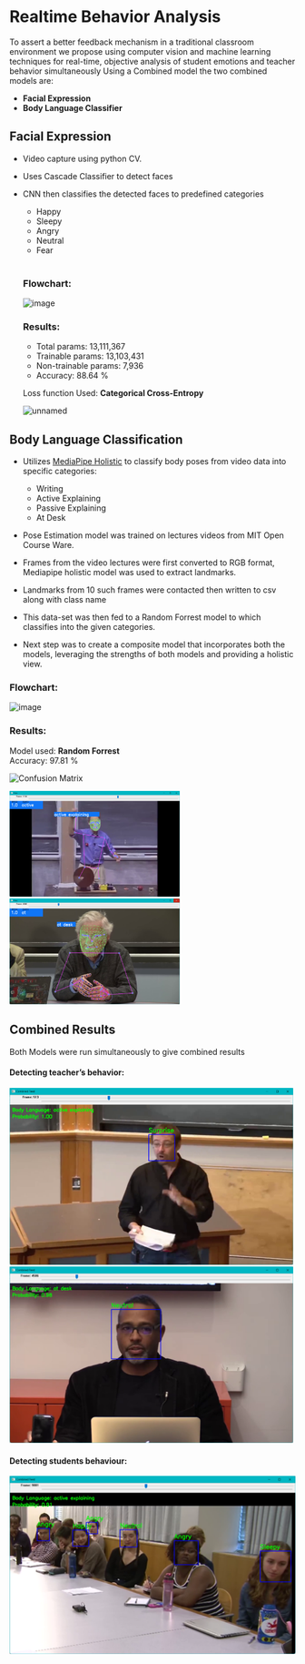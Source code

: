 # Realtime Behavior Analysis 
To assert a better feedback mechanism in a traditional classroom environment we propose using computer vision and machine learning techniques for real-time, objective analysis of student emotions and teacher behavior simultaneously Using a Combined model the two combined models are:
- **Facial Expression**
- **Body Language Classifier**


## Facial Expression
- Video capture using python CV.
- Uses Cascade Classifier to detect faces
- CNN then classifies the detected faces to predefined categories
  - Happy
  - Sleepy
  - Angry
  - Neutral
  - Fear
  <br>
  
  ### Flowchart:
    ![image](https://github.com/user-attachments/assets/ba47afab-65ad-48a0-9d7f-794e402018b4)

  ### Results:
  - Total params: 13,111,367
  - Trainable params: 13,103,431
  - Non-trainable params: 7,936
  - Accuracy:  88.64 %

  Loss function Used: **Categorical Cross-Entropy**
  
  ![unnamed](https://github.com/user-attachments/assets/cd3c5bc4-9de4-40ea-a487-d05346b5ff08)

## Body Language Classification
- Utilizes [MediaPipe Holistic](https://github.com/google/mediapipe/blob/master/docs/solutions/holistic.md) to classify body poses from video data into specific categories:
  - Writing
  - Active Explaining
  - Passive Explaining
  - At Desk

- Pose Estimation model was trained on lectures videos from MIT Open Course Ware.
- Frames from the video lectures were first converted to RGB format, Mediapipe holistic model was used to extract landmarks.
- Landmarks from 10 such frames were contacted then written to csv along with class name
- This data-set was then fed to a Random Forrest model to which classifies into the given categories.
- Next step was to create a composite model that incorporates both the models, leveraging the strengths of both models and providing a holistic view.

### Flowchart:
  ![image](https://github.com/user-attachments/assets/3da7f7dc-9a98-4352-9316-1035a7310ee3)

### Results:
  Model used: **Random Forrest** <br>
  Accuracy: 97.81 %

  ![Confusion Matrix](https://github.com/user-attachments/assets/b0d07dff-f5a2-44c5-b2b0-ed17362453c9)


<p float="left">
  <img src="/Project Images/Picture7.png" width="300" />
  <img src="/Project Images/Picture1.png" width="300" /> 
</p>

## Combined Results
Both Models were run simultaneously to give combined results

#### Detecting teacher’s behavior:
<p float="left">
  <img src="/Project Images/Picture4.png" width="500" />
  <img src="/Project Images/Picture5.png" width="500" /> 
</p>

#### Detecting students behaviour:
<img src="/Project Images/Picture6.png" />
